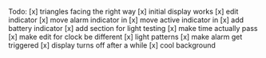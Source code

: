 Todo:
[x] triangles facing the right way
[x] initial display works
[x] edit indicator
[x] move alarm indicator in
[x] move active indicator in
[x] add battery indicator
[x] add section for light testing
[x] make time actually pass
[x] make edit for clock be different
[x] light patterns
[x] make alarm get triggered
[x] display turns off after a while
[x] cool background